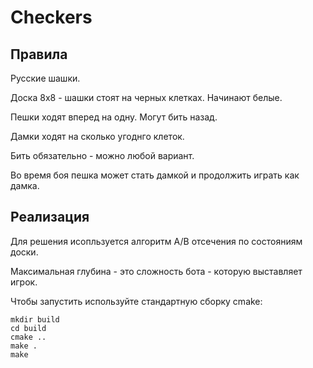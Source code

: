 # Checkers
## Правила

Русские шашки.

Доска 8x8 - шашки стоят на черных клетках. Начинают белые.

Пешки ходят вперед на одну. Могут бить назад.

Дамки ходят на сколько угоднго клеток.

Бить обязательно - можно любой вариант.

Во время боя пешка может стать дамкой и продолжить играть как дамка.

## Реализация

Для решения исопльзуется алгоритм A/B отсечения по состояниям доски.

Максимальная глубина - это сложность бота - которую выставляет игрок.



Чтобы запустить используйте стандартную сборку cmake:

```
mkdir build
cd build
cmake ..
make .
make
```